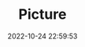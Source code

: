 ---
weight: 1
images:
- /images/edited/167.jpeg
title: Picture
date: 2022-10-24 22:59:53
tags: [luminar neo,work,bird,person]
---